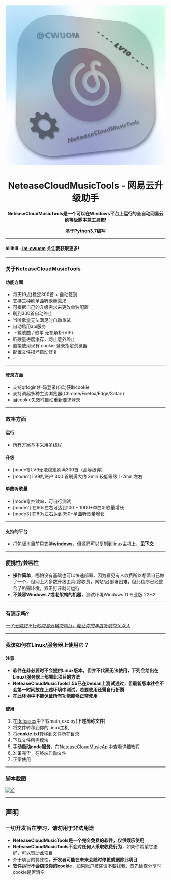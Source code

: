 <div align="center">
   <img width="500" src="LOGO.png" alt="logo"></br>


# **NeteaseCloudMusicTools**   - 网易云升级助手

**NeteaseCloudMusicTools是一个可以在Windows平台上运行的全自动网易云刷等级脚本兼工具箱!**

**基于[Python3.7](https://www.python.org/downloads/release/python-370/ "Python3.7")编写**

</div>

----

#### bilibili -[ im-cwuom](https://space.bilibili.com/473400804?spm_id_from=333.1007.0.0 " im-cwuom") 关注我获取更多!

------------



### 关于NeteaseCloudMusicTools
#### 功能方面
- 每天(9点)稳定300首 + 自动签到
- 支持三种刷单曲听歌量需求
- 可根据自己的升级需求来更改单独配置
- 刷到300首自动终止
- 当听歌量无法满足时自动重试
- 自动启用api服务
- 下载歌曲 / 歌单 无损解析(VIP)
- 听歌量进度缓存，防止意外终止
- 直接使用现有 cookie 登录指定浏览器
- 配置文件损坏自动修复
- ...
------------
#### 登录方面
- 支持qrlogin(扫码登录)自动获取cookie
- 支持调起多种主流浏览器(Chrome/Firefox/Edge/Safari)
- 当cookie失效时自动重新要求登录
------------
### 效率方面
#### 运行
- 所有方案基本采用多线程

#### 升级
- [mode1] LV9无法稳定刷满300首（高等级弃）
- [mode2] LV9的账户 300 首刷满大约 3min 较低等级 1-2min 左右

#### 单曲听歌量
- [mode1] 控效率，可自行测试
- [mode2] 在60s左右可达到100 ~ 1000+单曲听歌量增长
- [mode3] 在60s左右达到350+单曲听歌量增长

------------

#### 支持的平台
- 打包版本目前只支持**windows**，但源码可以复制到linux主机上，**见下文**

------------

### 便携性/兼容性
- **操作简单**，哪怕没有基础也可以快速部署，因为看见有人收费所以想着自己做了一个，但网上大多数升级工具(除收费，网站版)部署困难，但此程序已经整合了所需环境，双击打开就可运行
- **不兼容Windows 7或老架构的机器**，测试环境Windows 11 专业版 22H2


------------

### 有演示吗?
*[一个无脑到不行的网易云辅助项目，能让你的年度听歌惊呆众人](https://www.bilibili.com/video/BV1224y1t7hf/?spm_id_from=333.999.0.0 "一个无脑到不行的网易云辅助项目，能让你的年度听歌惊呆众人")*


------------

### 我该如何在Linux/服务器上使用它？
#### 注意
- **软件在非必要时不会提供Linux版本，但并不代表无法使用，下列会给出在Linux/服务器上部署此项目的方法**
- **NeteaseCloudMusicTools1.5b已在Debian上测试通过，但最新版本往往不会第一时间放在上述环境中测试，若要使用还需自行折腾**
- **在此环境中不能保证所有功能能够正常使用**

#### 使用
1. 在[Releases](https://github.com/cwuom/netease-cloud-LV10/releases "Releases")中下载main_exe.py(**下述简称文件**)
2. 将文件转移到你的Linux主机
3. 将**cookie.txt**转移到文件所在目录
4. 下载文件所需模块
5. **手动启动node服务**，在[NeteaseCloudMusicApi](https://github.com/Binaryify/NeteaseCloudMusicApi "NeteaseCloudMusicApi")中查看详细教程
6. 准备完毕，在终端启动文件
7. 正常使用

------------


### 脚本截图
[![s1](https://raw.githubusercontent.com/cwuom/netease-cloud-LV10/main/s1.png "s1")](https://raw.githubusercontent.com/cwuom/netease-cloud-LV10/main/s1.png "s1")


------------

## 声明
### 一切开发旨在学习，请勿用于非法用途
- **NeteaseCloudMusicTools是一个完全免费的软件，仅供娱乐使用**
- **NeteaseCloudMusicTools不会对任何人采取收费行为**，如果你希望它更好，可以赞助此项目
- 介于项目的特殊性，**开发者可能在未来会随时停更或删除此项目**
- **软件运行不会窃取你的cookie**，如果账户被盗请不要找我，首先检查分享时cookie是否清空
